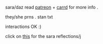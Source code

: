 sara/daz read [patreon](https://patreon.com/tyunloves) + [carrd](https://beovm.carrd.co/#) for more info .

they/she prns . stan txt

interactions OK :)

click on [this](https://rentry.co/losrlovr) for the sara reflections/j
